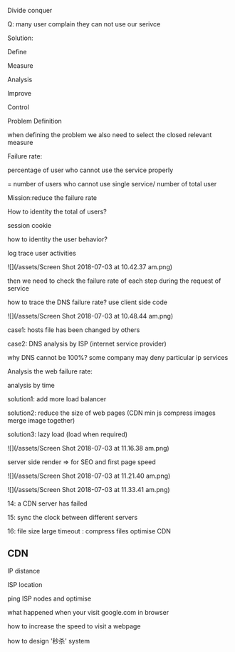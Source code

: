 Divide conquer

Q: many user complain they can not use our serivce

Solution:

Define

Measure

Analysis

Improve

Control

Problem Definition

when defining the problem we also need to select the closed relevant measure

Failure rate:

percentage of user who cannot use the service properly

= number of users who cannot use single service/ number of total user

Mission:reduce the failure rate

How to identity the total of users?

session cookie

how to identity the user behavior?

log trace user activities

![](/assets/Screen Shot 2018-07-03 at 10.42.37 am.png)

then we need to check the failure rate of each step during the request of service

how to trace the DNS failure rate? use client side code

![](/assets/Screen Shot 2018-07-03 at 10.48.44 am.png)

case1: hosts file has been changed by others

case2: DNS analysis by ISP \(internet service provider\)

why DNS cannot be 100%? some company may deny particular ip services

Analysis the web failure rate:

analysis by time

solution1: add more load balancer

solution2: reduce the size of web pages \(CDN min js compress images merge image together\)

solution3: lazy load \(load when required\)

![](/assets/Screen Shot 2018-07-03 at 11.16.38 am.png)

server side render =&gt; for SEO and first page speed

![](/assets/Screen Shot 2018-07-03 at 11.21.40 am.png)

![](/assets/Screen Shot 2018-07-03 at 11.33.41 am.png)

14: a CDN server has failed

15: sync the clock between different servers

16: file size  large timeout : compress files optimise CDN



## CDN

IP distance

ISP location

ping ISP nodes and optimise



what happened when your visit google.com in browser

how to increase the speed to visit a webpage

how to design '秒杀' system

